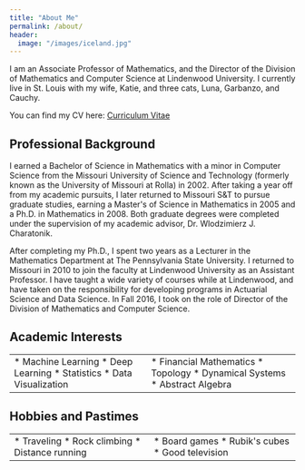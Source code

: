```yaml
---
title: "About Me"
permalink: /about/
header:
  image: "/images/iceland.jpg"
---
```


I am an Associate Professor of Mathematics, and the Director of the Division of Mathematics and Computer Science at Lindenwood University. I currently live in St. Louis with my wife, Katie, and three cats, Luna, Garbanzo, and Cauchy.

You can find my CV here: [Curriculum Vitae](/misc/cv.pdf)

<h2>Professional Background</h2>

I earned a Bachelor of Science in Mathematics with a minor in Computer Science from the Missouri University of Science and Technology (formerly known as the University of Missouri at Rolla) in 2002. After taking a year off from my academic pursuits, I later returned to Missouri S&T to pursue graduate studies, earning a Master's of Science in Mathematics in 2005 and a Ph.D. in Mathematics in 2008. Both graduate degrees were completed under the supervision of my academic advisor, Dr. Wlodzimierz J. Charatonik.

After completing my Ph.D., I spent two years as a Lecturer in the Mathematics Department at The Pennsylvania State University. I returned to Missouri in 2010 to join the faculty at Lindenwood University as an Assistant Professor. I have taught a wide variety of courses while at Lindenwood, and have taken on the responsibility for developing programs in Actuarial Science and Data Science. In Fall 2016, I took on the role of Director of the Division of Mathematics and Computer Science.

<h2>Academic Interests</h2>

<table border="0">
    <tr>
        <td>
* Machine Learning
* Deep Learning
* Statistics
* Data Visualization    
        </td>
        <td>
* Financial Mathematics
* Topology
* Dynamical Systems
* Abstract Algebra  
        </td>
    </tr>
</table>


<h2>Hobbies and Pastimes</h2>

<table>
    <tr>
        <td>
        * Traveling
        * Rock climbing
        * Distance running
        </td>
        <td>
        * Board games
        * Rubik's cubes
        * Good television
        </td>
    </tr>
</table>
